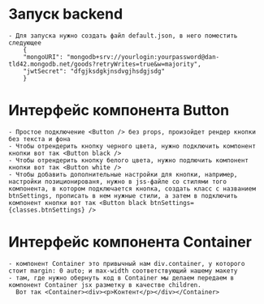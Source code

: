 # Запуск backend 
    - Для запуска нужно создать файл default.json, в него поместить следующее 
        {
        "mongoURI": "mongodb+srv://yourlogin:yourpassword@dan-tld42.mongodb.net/goods?retryWrites=true&w=majority",
        "jwtSecret": "dfgjksdgkjnsdvgjhsdgjsdg"
        }

# Интерфейс компонента Button
    - Простое подключение <Button /> без props, произойдет рендер кнопки без текста и фона
    - Чтобы отрендерить кнопку черного цвета, нужно подключить компонент кнопки вот так <Button black />
    - Чтобы отрендерить кнопку белого цвета, нужно подлючить компонент кнопки вот так <Button white />
    - Чтобы добавить дополнительные настройки для кнопки, например, настройки позиционированя, нужно в jss-файле со стилями того компонента, в котором подключается кнопка, создать класс с названием btnSettings, прописать в нем нужные стили, а затем в подключить компонент кнопки вот так <Button black btnSettings={classes.btnSettings} />

# Интерфейс компонента Container
    - компонент Container это привычный нам div.container, у которого стоит margin: 0 auto; и max-width соответствующий нашему макету
    - там, где нужно обернуть код в Container мы делаем передаем в компонент Container jsx разметку в качестве children.
      Вот так <Container><div><p>Контент</p></div></Container>
